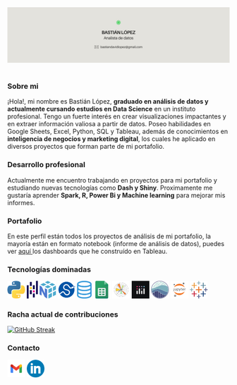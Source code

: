 <div id="header" align="center">
  <img decoding="async" src="Ghbanner.jpg" width="auto"/>
</div>
<br>
<h3>Sobre mi</h3>
  <p>
¡Hola!, mi nombre es Bastián López, <b>graduado en análisis de datos y actualmente cursando estudios en Data Science</b> en un instituto profesional. Tengo un fuerte interés en crear visualizaciones impactantes y en extraer información valiosa a partir de datos. Poseo habilidades en Google Sheets, Excel, Python, SQL y Tableau, además de conocimientos en <b>inteligencia de negocios y marketing digital</b>, los cuales he aplicado en diversos proyectos que forman parte de mi portafolio.
  </p>
<h3>Desarrollo profesional</h3>
  <p>
Actualmente me encuentro trabajando en proyectos para mi portafolio y estudiando nuevas tecnologías como <b>Dash y Shiny</b>. Proximamente me gustaría aprender <b>Spark, R, Power Bi y Machine learning</b> para mejorar mis informes.
</p>
<h3>Portafolio</h3>
  <p>
En este perfil están todos los proyectos de análisis de mi portafolio, la mayoría están en formato notebook (informe de análisis de datos), puedes ver <a href="https://public.tableau.com/app/profile/basti.n.l.pez/vizzes" target="_blank" rel="noopener noreferrer"> aquí </a> los dashboards que he construído en Tableau.
  </p>
<h3>Tecnologías dominadas</h3>

[<img src='226051.webp' alt='python' height='40'>](https://www.python.org/) [<img src='pandas.png' alt='pandas' height='40'>](https://pandas.pydata.org/) [<img src='numpy.png' alt='numpy' height='40'>](https://numpy.org/) [<img src='scipy.png' alt='scipy' height='40'>](https://scipy.org/) [<img src='sql.png' alt='sql' height='40'>](https://es.wikipedia.org/wiki/SQL)  [<img src='gsheets.png' alt='google sheets' height='40'>](https://g.co/kgs/VXUbF4W) [<img src='matplotlib.png' alt='matplotlib' height='40'>](https://matplotlib.org/) [<img src='plotly.jpg' alt='plotly' height='40'>](https://plotly.com/) [<img src='seaborn.png' alt='seaborn' height='40'>](https://seaborn.pydata.org/) [<img src='jupyter.png' alt='jupyter' height='40'>](https://jupyter.org/) [<img src='tableau.png' alt='tableau' height='40'>](https://www.tableau.com/)

<h3>Racha actual de contribuciones</h3>

<a href="https://git.io/streak-stats"><img src="https://github-readme-streak-stats.herokuapp.com?user=Bastian%20LQ&theme=transparent&hide_border=true&locale=es&mode=weekly&card_width=460&card_height=170&currStreakLabel=000000&sideNums=000000&dates=000000&currStreakNum=000000&fire=39D353&stroke=000000&excludeDaysLabel=000000&sideLabels=000000&ring=39D353&background=E4E2DD" alt="GitHub Streak" /></a>

<h3>Contacto</h3>

[<img src='gmail.webp' alt='gmail' height='40'>](mailto:bastiandavidlopez@gmail.com) [<img src='linkedin.webp' alt='linkedin' height='40'>](https://www.linkedin.com/in/basti%C3%A1n-l%C3%B3pez-data-analyst/)
